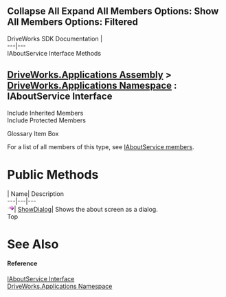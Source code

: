 Collapse All Expand All Members Options: Show All  Members Options: Filtered   
---  
DriveWorks SDK Documentation  |   
---|---  
IAboutService Interface Methods   
  
[DriveWorks.Applications Assembly](topic13.md) > [DriveWorks.Applications Namespace](topic16.md) : IAboutService Interface  
---  
  
Include Inherited Members    
Include Protected Members    


Glossary Item Box

For a list of all members of this type, see [IAboutService members](topic19.md).

# Public Methods

| Name| Description  
---|---|---  
![ Method](dotnetimages/Method.gif)| [ShowDialog](topic23.md)| Shows the about screen as a dialog.   
Top

# See Also

#### Reference

[IAboutService Interface](topic18.md)   
[DriveWorks.Applications Namespace](topic16.md)


